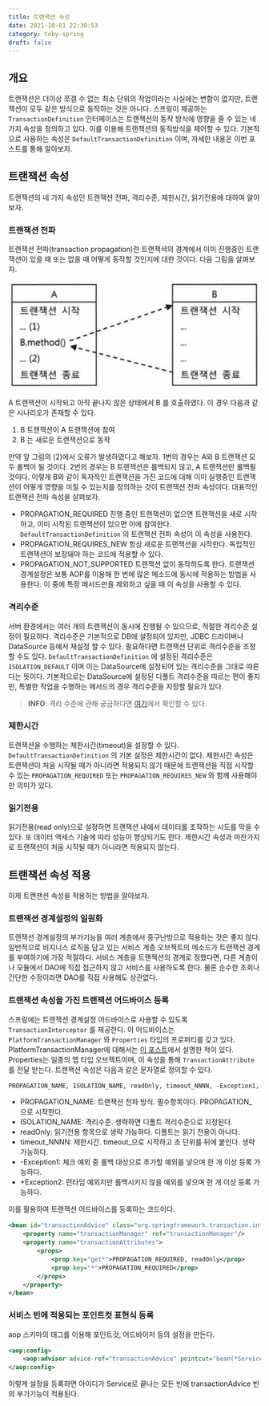 ```yaml
---
title: 트랜잭션 속성
date: 2021-10-01 22:30:53
category: toby-spring
draft: false
---
```


## 개요

트랜잭션은 더이상 쪼갤 수 없는 최소 단위의 작업이라는 사실에는 변함이 없지만, 트랜잭션이 모두 같은 방식으로 동작하는 것은 아니다. 스프링이 제공하는 `TransactionDefinition` 인터페이스는 트랜잭션의 동작 방식에 영향을 줄 수 있는 네 가지 속성을 정의하고 있다. 이를 이용해 트랜잭션의 동적방식을 제어할 수 있다. 기본적으로 사용하는 속성은 `DefaultTransactionDefinition` 이며, 자세한 내용은 이번 포스트를 통해 알아보자.

## 트랜잭션 속성

트랜잭션의 네 가지 속성인 트랜잭션 전파, 격리수준, 제한시간, 읽기전용에 대하여 알아보자.

### 트랜잭션 전파

트랜잭션 전파(transaction propagation)란 트랜잭셕의 경계에서 이미 진행중인 트랜잭션이 있을 때 또는 없을 때 어떻게 동작할 것인지에 대한 것이다. 다음 그림을 살펴보자.

![트랜잭션 전파](images/transaction-propagation.png)

A 트랜잭션이 시작되고 아직 끝나지 않은 상태에서 B 를 호출하였다. 이 경우 다음과 같은 시나리오가 존재할 수 있다.

1. B 트랜잭션이 A 트랜잭션에 참여
2. B 는 새로운 트랜잭션으로 동작

만약 앞 그림의 (2)에서 오류가 발생하였다고 해보자. 1번의 경우는 A와 B 트랜잭션 모두 롤백이 될 것이다. 2번의 경우는 B 트랜잭션은 롤백되지 않고, A 트랜잭션만 롤백될 것이다. 이렇게 B와 같이 독자적인 트랜잭션을 가진 코드에 대해 이미 실행중인 트랜잭션이 어떻게 영향을 미칠 수 있는지를 정의하는 것이 트랜잭션 전파 속성이다. 대표적인 트랜잭션 전파 속성을 살펴보자.

- PROPAGATION_REQUIRED
  진행 중인 트랜잭션이 없으면 트랜잭션을 새로 시작하고, 이미 시작된 트랜잭션이 있으면 이에 참여한다. `DefaultTransactionDefinition` 의 트랜잭션 전파 속성이 이 속성을 사용한다.
- PROPAGATION_REQUIRES_NEW
  항상 새로운 트랜잭션을 시작한다. 독립적인 트랜잭션이 보장돼야 하는 코드에 적용할 수 있다.
- PROPAGATION_NOT_SUPPORTED
  트랜잭션 없이 동작하도록 한다. 트랜잭션 경계설정은 보통 AOP를 이용해 한 번에 많은 메소드에 동시에 적용하는 방법을 사용한다. 이 중에 특정 메서드만을 제외하고 싶을 때 이 속성을 사용할 수 있다.

### 격리수준

서버 환경에서는 여러 개의 트랜잭션이 동시에 진행될 수 있으므로, 적절한 격리수준 설정이 필요하다. 격리수준은 기본적으로 DB에 설정되어 있지만, JDBC 드라이버나 DataSource 등에서 재설정 할 수 있다. 필요하다면 트랜잭션 단위로 격리수준을 조정할 수도 있다. `DefaultTransactionDefinition` 에 설정된 격리수준은 `ISOLATION_DEFAULT` 이며 이는 DataSource에 설정되어 있는 격리수준을 그대로 따른다는 뜻이다. 기본적으로는 DataSource에 설정된 디폴트 격리수준을 따르는 편이 좋지만, 특별한 작업을 수행하는 메서드의 경우 격리수준을 지정할 필요가 있다.

> **INFO**: 격리 수준에 관해 궁금하다면 [여기](/database/isolation-level)에서 확인할 수 있다.
>

### 제한시간

트랜잭션을 수행하는 제한시간(timeout)을 설정할 수 있다. `DefaultTransactionDefinition` 의 기본 설정은 제한시간이 없다. 제한시간 속성은 트랜잭션이 처음 시작될 때가 아니라면 적용되지 않기 때문에 트랜잭션을 직접 시작할 수 있는 `PROPAGATION_REQUIRED` 또는 `PROPAGATION_REQUIRES_NEW` 와 함께 사용해야만 의미가 있다.

### 읽기전용

읽기전용(read only)으로 설정하면 트랜잭션 내에서 데이터를 조작하는 시도를 막을 수 있다. 또 데이터 액세스 기술에 따라 성능이 향상되기도 한다. 제한시간 속성과 마찬가지로 트랜잭션이 처음 시작될 때가 아니라면 적용되지 않는다.

## 트랜잭션 속성 적용

이제 트랜잰션 속성을 적용하는 방법을 알아보자.

### 트랜잭션 경계설정의 일원화

트랜잭션 경계설정의 부가기능을 여러 계층에서 중구난방으로 적용하는 것은 좋지 않다. 일반적으로 비지니스 로직을 담고 있는 서비스 계층 오브젝트의 메소드가 트랜잭션 경계를 부여하기에 가장 적절하다. 서비스 계층을 트랜잭션의 경계로 정했다면, 다른 계층이나 모듈에서 DAO에 직접 접근하지 않고 서비스를 사용하도록 한다. 물론 순수한 조회나 간단한 수정이라면 DAO를 직접 사용해도 상관없다.

### 트랜잭션 속성을 가진 트랜잭션 어드바이스 등록

스프링에는 트랜잭션 경계설정 어드바이스로 사용할 수 있도록 `TransactionInterceptor` 를 제공한다. 이 어드바이스는 `PlatformTransactionManager` 와 `Properties` 타입의 프로퍼티를 갖고 있다. PlatformTransactionManager에 대해서는 [이 포스트](/toby-spring/transaction-definition)에서 설명한 적이 있다. Properties는 일종의 맵 타입 오브젝트이며, 이 속성을 통해 `TransactionAttribute` 를 전달 받는다. 트랜잭션 속성은 다음과 같은 문자열로 정의할 수 있다.

```xml
PROPAGATION_NAME, ISOLATION_NAME, readOnly, timeout_NNNN, -Exception1, +Exception2
```

- PROPAGATION_NAME: 트랜잭션 전파 방식. 필수항목이다. PROPAGATION_ 으로 시작한다.
- ISOLATION_NAME: 격리수준. 생략하면 디폴트 격리수준으로 지정된다.
- readOnly: 읽기전용 항목으로 생략 가능하다. 디폴트는 읽기 전용이 아니다.
- timeout_NNNN: 제한시간. timeout_으로 시작하고 초 단위를 뒤에 붙인다. 생략 가능하다.
- -Exception1: 체크 예외 중 롤백 대상으로 추가할 예외를 넣으며 한 개 이상 등록 가능하다.
- +Exception2: 런타임 예외지만 롤백시키지 않을  예외를 넣으며 한 개 이상 등록 가능하다.

이를 활용하여 트랜잭션 어드바이스를 등록하는 코드이다.

```xml
<bean id="transactionAdvice" class="org.springframework.transaction.interceptor.TransactionInterceptor">
	<property name="transactionManager" ref="transactionManager"/>
	<property name="transactionAttributes">
		<props>
			<prop key="get*">PROPAGATION_REQUIRED, readOnly</prop>
			<prop key="*">PROPAGATION_REQUIRED</prop>
		</props>
	</property>
</bean>
```

### 서비스 빈에 적용되는 포인트컷 표현식 등록

aop 스키마의 태그를 이용해 포인트것, 어드바이저 등의 설정을 만든다.

```xml
<aop:config>
	<aop:advisor advice-ref="transactionAdvice" pointcut="bean(*Service)"/>
</aop:config>
```

이렇게 설정을 등록하면 아이디가 Service로 끝나는 모든 빈에 transactionAdvice 빈의 부가기능이 적용된다.